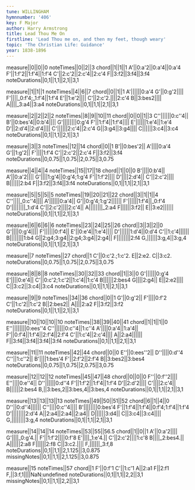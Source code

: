 ```yaml
---
tune: WILLINGHAM
hymnnumber: '406'
key: F Major
author: Harry Armstrong
title: Lead Thou Me On
firstline: 'Lead Thou me on, and then my feet, though weary'
topic: 'The Christian Life: Guidance'
year: 1838-1896
---
```

measure||0||0||0
noteTimes||0||2||3
chord||1||1||1
A'||0:a'2||0:a'4||0:a'4
F'||1:f'2||1:f'4||1:f'4
C'||2:c'2||2:c'4||2:c'4
F||3:f2||3:f4||3:f4
noteDurations||0,1||1,1||2,1||3,1

measure||1||1||1
noteTimes||4||6||7
chord||0||1||1
A'||||||0:a'4
G'||0:g'2||||
F'||||_0:f'4;_1:f'4||1:f'4
E'||1:e'2||||
C'||2:c'2.||||2:c'4
B||3:bes2||||
A||||_3:a4||3:a4
noteDurations||0,1||1,1||2,1||3,1

measure||2||2||2||2
noteTimes||8||9||10||11
chord||0||0||1||3
C''||||||0:c''4||
B'||0:bes'4||0:b'4||||
G'||||||||0:g'4
F'||1:f'4||1:f'4||||
E'||||||1:e'4||1:e'4
D'||2:d'4||2:d'4||||
C'||||||2:c'4||2:c'4
G||3:g4||3:g4||||
C||||||3:c4||3:c4
noteDurations||0,1||1,1||2,1||3,1

measure||3||3
noteTimes||12||14
chord||0||1
B'||0:bes'2||
A'||||0:a'4
G'||1:g'2||
F'||||1:f'4
C'||2:c'2||2:c'4
F||3:f2||3:f4
noteDurations||0,0.75||1,0.75||2,0.75||3,0.75

measure||4||4||4
noteTimes||15||17||18
chord||1||0||0
B'||||0:b'4||
A'||0:a'2||||
G'||||1:g'4||0:g'4;1:g'4
F'||1:f'2||||
D'||||2:d'4||
C'||2:c'2||||
B||||||2:b4
F||3:f2||3:f4||3:f4
noteDurations||0,1||1,1||2,1||3,1

measure||5||5||5||5
noteTimes||19||20||21||22
chord||3||1||1||4
C''||||_0:c''4||||
A'||||||0:a'4||
G'||0:g'4;1:g'2||||||
F'||||||1:f'4||_0:f'4
D'||||||||_1:d'4
C'||2:c'2||||2:c'4||
A||||||||_2:a4
F||||||3:f2||
E||3:e2||||||
noteDurations||0,1||1,1||2,1||3,1

measure||6||6||6||6
noteTimes||23||24||25||26
chord||3||3||2||0
G'||||0:g'4||||
F'||||||0:f'4||
E'||0:e'4||1:e'4||||
D'||||||1:d'4||0:d'4
C'||1:c'4||||||
B||||||||1:b4
G||2:g4;3:g4||2:g4;3:g4||2:g4||
F||||||||2:f4
G,||||||3:g,4||3:g,4
noteDurations||0,1||1,1||2,1||3,1

measure||7
noteTimes||27
chord||1
C'||0:c'2.;1:c'2.
E||2:e2.
C||3:c2.
noteDurations||0,0.75||1,0.75||2,0.75||3,0.75

measure||8||8||8
noteTimes||30||32||33
chord||1||3||0
G'||||||0:g'4
E'||||0:e'4||
C'||0:c'2;1:c'2||1:c'4||1:c'4
B||||||2:bes4
G||||2:g4||
E||2:e2||||
C||3:c2||3:c4||3:c4
noteDurations||0,1||1,1||2,1||3,1

measure||9||9
noteTimes||34||36
chord||0||1
G'||0:g'2||
F'||||0:f'2
C'||1:c'2||1:c'2
B||2:bes2||
A||||2:a2
F||3:f2||3:f2
noteDurations||0,1||1,1||2,1||3,1

measure||10||10||10||10
noteTimes||38||39||40||41
chord||1||1||1||0
E''||||||||0:ees''4
C''||||||0:c''4||1:c''4
A'||||0:a'4||1:a'4||
F'||0:f'4||1:f'4||2:f'4||2:f'4
C'||1:c'4||2:c'4||||
A||2:a4||||||
F||3:f4||3:f4||3:f4||3:f4
noteDurations||0,1||1,1||2,1||3,1

measure||11||11
noteTimes||42||44
chord||0||0
E''||0:ees''2||
D''||||0:d''4
C''||1:c''2||
B'||||1:bes'4
F'||2:f'2||2:f'4
B||3:bes2||3:bes4
noteDurations||0,0.75||1,0.75||2,0.75||3,0.75

measure||12||12||12
noteTimes||45||47||48
chord||0||0||0
F''||0:f''2||||
E''||||0:e''4||
D''||||||0:d''4
F'||1:f'2||1:f'4||1:f'4
D'||2:d'2||||
C'||||2:c'4||
B||||||2:bes4
B,||3:bes,2||3:bes,4||3:bes,4
noteDurations||0,1||1,1||2,1||3,1

measure||13||13||13||13
noteTimes||49||50||51||52
chord||6||1||4||0
D''||0:d''4||||||
C''||||0:c''4||||
B'||||||||0:bes'4
F'||1:f'4||1:f'4||0:f'4;1:f'4||1:f'4
D'||||||||2:d'4
A||2:a4||2:a4||2:a4||
D||||||3:d4||
C||3:c4||3:c4||||
G,||||||||3:g,4
noteDurations||0,1||1,1||2,1||3,1

measure||14||14||14
noteTimes||53||55||56.5
chord||1||0||1
A'||0:a'2||||
G'||||_0:g'4.||
F'||1:f'2||||0:f'8
E'||||_1:e'4.||
C'||2:c'2||||1:c'8
B||||_2:bes4.||
A||||||2:a8
F||||||2:f8
C||3:c2.||||
F,||||||_3:f,8
noteDurations||0,1||1,1||2,1.125||3,0.875
missingNotes||0,1||1,1||2,1.125||3,0.875

measure||15
noteTimes||57
chord||1
F'||0:f'1
C'||1:c'1
A||2:a1
F||2:f1
F,||3:f,1||||NaN:undefined
noteDurations||0,1||1,1||2,2||3,1
missingNotes||0,1||1,1||2,2||3,1

